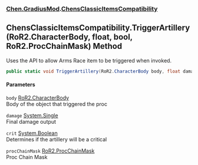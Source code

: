 ### [Chen.GradiusMod](./neHTXX+yFsk1RpXqjkv9zg.md 'Chen.GradiusMod').[ChensClassicItemsCompatibility](./hWnPBWJA9Vkubg35s7W+mw.md 'Chen.GradiusMod.ChensClassicItemsCompatibility')
## ChensClassicItemsCompatibility.TriggerArtillery(RoR2.CharacterBody, float, bool, RoR2.ProcChainMask) Method
Uses the API to allow Arms Race item to be triggered when invoked.  
```csharp
public static void TriggerArtillery(RoR2.CharacterBody body, float damage, bool crit, RoR2.ProcChainMask procChainMask=default(RoR2.ProcChainMask));
```
#### Parameters
<a name='tiR5B142QLj602SXFZbOdg'></a>
`body` [RoR2.CharacterBody](https://docs.microsoft.com/en-us/dotnet/api/RoR2.CharacterBody 'RoR2.CharacterBody')  
Body of the object that triggered the proc  
  
<a name='cbOP7CGkgthxfQC5ITU7fw'></a>
`damage` [System.Single](https://docs.microsoft.com/en-us/dotnet/api/System.Single 'System.Single')  
Final damage output  
  
<a name='E+liPHf59hcQwjuXCLlPQg'></a>
`crit` [System.Boolean](https://docs.microsoft.com/en-us/dotnet/api/System.Boolean 'System.Boolean')  
Determines if the artillery will be a critical  
  
<a name='+rIsU408HW2mtb1DFCL3Pg'></a>
`procChainMask` [RoR2.ProcChainMask](https://docs.microsoft.com/en-us/dotnet/api/RoR2.ProcChainMask 'RoR2.ProcChainMask')  
Proc Chain Mask  
  
